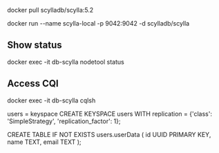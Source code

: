 docker pull scylladb/scylla:5.2

docker run --name scylla-local -p 9042:9042 -d scylladb/scylla

## Show status
docker exec -it db-scylla nodetool status

## Access CQl
docker exec -it db-scylla cqlsh

users = keyspace
CREATE KEYSPACE users WITH replication = {'class': 'SimpleStrategy', 'replication_factor': 1};

CREATE TABLE IF NOT EXISTS users.userData (
    id UUID PRIMARY KEY,
    name TEXT,
    email TEXT
);
<!-- insert into userData ("first_name","last_name","address","picture_location") VALUES ('Bob','Loblaw','1313 Mockingbird Lane', 'http://www.facebook.com/bobloblaw'); -->
